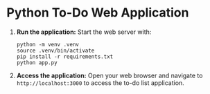 # Python To-Do Web Application

1. **Run the application:**
   Start the web server with:
   ```
   python -m venv .venv
   source .venv/bin/activate
   pip install -r requirements.txt
   python app.py
   ```

2. **Access the application:**
   Open your web browser and navigate to `http://localhost:3000` to access the to-do list application.

